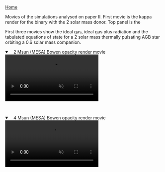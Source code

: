 [Home](https://miguelglezb.github.io/mgb)

Movies of the simulations analysed on paper II. First movie is the kappa render for the binary with the 2 solar mass donor. Top panel is the  


First three movies show the ideal gas, ideal gas plus radiation and the tabulated equations of state for a 2 solar mass thermally pulsating AGB star orbiting a 0.6 solar mass companion.



<details open="" class="details-reset border rounded-2">
  <summary class="px-3 py-2 border-bottom">
    <svg aria-hidden="true" viewBox="0 0 8 8" version="1.1" data-view-component="true" height="8" width="8" class="octicon octicon-device-camera-video">
    <path fill-rule="evenodd" d="..."></path>
</svg>
    <span aria-label="kappa_2M.mp4" class="m-1">2 Msun (MESA) Bowen opacity render movie</span>
    <span class="dropdown-caret"></span>
  </summary>

  <video src="https://raw.githubusercontent.com/miguelglezb/mgb/main/kappa_2M.mp4" data-canonical-src="https://raw.githubusercontent.com/miguelglezb/mgb/main/kappa_2M.mp4" controls="controls" muted="muted" class="d-block rounded-bottom-2 width-fit" style="max-height:320px;">

  </video>
</details>

<p>&nbsp;</p>           

<details open="" class="details-reset border rounded-2">
  <summary class="px-3 py-2 border-bottom">
    <svg aria-hidden="true" viewBox="0 0 8 8" version="1.1" data-view-component="true" height="8" width="8" class="octicon octicon-device-camera-video">
    <path fill-rule="evenodd" d="..."></path>
</svg>
    <span aria-label="kappa_4M.mp4" class="m-1">4 Msun (MESA) Bowen opacity render movie</span>
    <span class="dropdown-caret"></span>
  </summary>

  <video src="https://raw.githubusercontent.com/miguelglezb/mgb/main/kappa_4M.mp4" data-canonical-src="https://raw.githubusercontent.com/miguelglezb/mgb/main/kappa_4M.mp4" controls="controls" muted="muted" class="d-block rounded-bottom-2 width-fit" style="max-height:320px;">

  </video>
</details>
